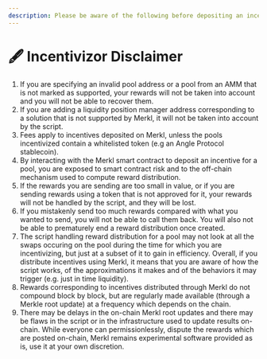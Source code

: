 ```yaml
---
description: Please be aware of the following before depositing an incentive on Merkl
---
```


# 🖋 Incentivizor Disclaimer

1. If you are specifying an invalid pool address or a pool from an AMM that is not marked as supported, your rewards will not be taken into account and you will not be able to recover them.
2. If you are adding a liquidity position manager address corresponding to a solution that is not supported by Merkl, it will not be taken into account by the script.
3. Fees apply to incentives deposited on Merkl, unless the pools incentivized contain a whitelisted token (e.g an Angle Protocol stablecoin).
4. By interacting with the Merkl smart contract to deposit an incentive for a pool, you are exposed to smart contract risk and to the off-chain mechanism used to compute reward distribution.
5. If the rewards you are sending are too small in value, or if you are sending rewards using a token that is not approved for it, your rewards will not be handled by the script, and they will be lost.
6. If you mistakenly send too much rewards compared with what you wanted to send, you will not be able to call them back. You will also not be able to prematurely end a reward distribution once created.
7. The script handling reward distribution for a pool may not look at all the swaps occuring on the pool during the time for which you are incentivizing, but just at a subset of it to gain in efficiency. Overall, if you distribute incentives using Merkl, it means that you are aware of how the script works, of the approximations it makes and of the behaviors it may trigger (e.g. just in time liquidity).
8. Rewards corresponding to incentives distributed through Merkl do not compound block by block, but are regularly made available (through a Merkle root update) at a frequency which depends on the chain.
9. There may be delays in the on-chain Merkl root updates and there may be flaws in the script or in the infrastructure used to update results on-chain. While everyone can permissionlessly, dispute the rewards which are posted on-chain, Merkl remains experimental software provided as is, use it at your own discretion.
